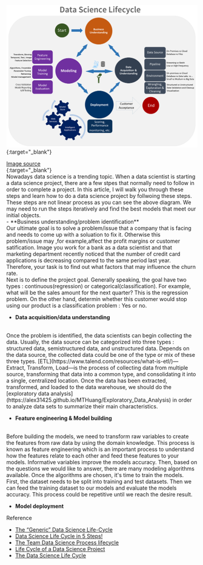[![Data_Science_lifecycle](images/Data_Science_lifecycle.png)](https://alex31425.github.io/MTHuang/images/Data_Science_lifecycle.png?raw=true){:target="_blank"} 
<figcaption><a href="https://docs.microsoft.com/en-us/azure/machine-learning/team-data-science-process/lifecycle">Image source</a></figcaption>{:target="_blank"} 

<br>
Nowadays data science is a trending topic. When a data scientist is starting a data science project, there are a few stpes that normally need to follow in order to complete a project. In this article, I will walk you through these steps and learn how to do a data science project by follwoing these steps. These steps are not linear process as you can see the above diagram. We may need to run the steps iteratively and find the best models that meet our initial objects. 
<br>
- **Business understanding/problem identification**
<br>
Our ultimate goal is to solve a problem/issue that a company that is facing and needs to come up with a soluation to fix it. Otherwise this problem/issue may ,for example,affect the profit margins or customer satification. Image you work for a bank as a data scientist and that marketing department recently noticed that the number of credit card applications is decreasing compared to the same period last year. Therefore, your task is to find out what factors that may influence the churn rate. 
<br>
Next is to define the project goal. Generally speaking, the goal have two types : continuous(regression) or categorical(classification). For example, what will be the sales amount for the next quarter? This is the regression problem. On the other hand, determin whether this customer would stop using our product is a classification problem : Yes or no.    
<br>

- **Data acquisition/data understanding**
<br>
Once the problem is identified, the data scientists can begin collecting the data. Usually, the data source can be categorized into three types : structured data, semistructured data, and unstructured data. Depends on the data source, the collected data could be one of the type or mix of these three types. [ETL](https://www.talend.com/resources/what-is-etl/)—Extract, Transform, Load—is the process of collecting data from multiple source, transforming that data into a common type, and consolidating it into a single, centralized location. Once the data has been extracted, transformed, and loaded to the data warehouse, we should do the [exploratory data analysis](https://alex31425.github.io/MTHuang/Exploratory_Data_Analysis) in order to analyze data sets to summarize their main characteristics.


- **Feature engineering & Model building**
<br>
Before building the models, we need to transform raw variables to create the features from raw data by using the domain knowledge. This process is known as feature engineering which is an important process to understand how the features relate to each other and feed these features to your models. Informative variables improve the models accuracy. Then, based on the questions we would like to answer, there are many modeling algorithms available. Once the algorithms are chosen, it's time to train the models. First, the dataset needs to be split into training and test datasets. Then we can feed the training dataset to our models and evaluate the models accuracy. This process could be repetitive until we reach the desire result.     


- **Model deployment**

Reference
- [The “Generic” Data Science Life-Cycle](https://towardsdatascience.com/stoend-to-end-data-science-life-cycle-6387523b5afc)
- [Data Science Life Cycle in 5 Steps!](https://medium.com/@vanshikagoel/data-science-life-cycle-in-5-steps-3fe720b2a2fe)
- [The Team Data Science Process lifecycle](https://docs.microsoft.com/en-us/azure/machine-learning/team-data-science-process/lifecycle)
- [Life Cycle of a Data Science Project](https://www.dezyre.com/article/life-cycle-of-a-data-science-project/270)
- [The Data Science Life Cycle](https://www.dezyre.com/article/life-cycle-of-a-data-science-project/270)
